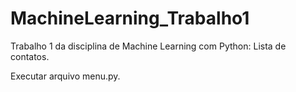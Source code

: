 # MachineLearning_Trabalho1

Trabalho 1 da disciplina de Machine Learning com Python:
Lista de contatos.

Executar arquivo menu.py.